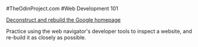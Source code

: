 #TheOdinProject.com
#Web Development 101

[Deconstruct and rebuild the Google homepage](https://www.theodinproject.com/lessons/html-css)

Practice using the web navigator's developer tools to inspect a website, and
re-build it as closely as possible.
